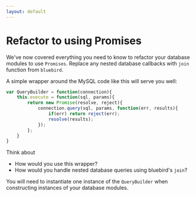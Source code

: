 ```yaml
---
layout: default
---
```


# Refactor to using Promises

We've now covered everything you need to know to refactor your database modules to use `Promises`. Replace any nested database callbacks with `join` function from `bluebird`.

A simple wrapper around the MySQL code like this will serve you well:

```javascript
var QueryBuilder = function(connection){
    this.execute = function(sql, params){
        return new Promise(resolve, reject){
            connection.query(sql, params, function(err, results){
                if(err) return reject(err);
                resolve(results);
            });
        };
    }
}
```

Think about

* How would you use this wrapper?
* How would you handle nested database queries using bluebird's `join`?

You will need to instantiate one instance of the `QueryBuilder` when constructing instances of your database modules.
